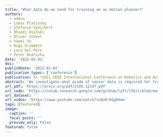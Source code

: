 ```yaml
---
title: 'What data do we need for training an av motion planner?'
authors:
  - admin
  - Lukas Platinsky
  - Stefanie Speichert
  - Błażej Osiński
  - Oliver Scheel
  - Yawei Ye
  - Hugo Grimmett
  - Luca Del Pero
  - Peter Ondruska
date: '2021-01-01'
doi: ''
publishDate: '2021-01-01'
publication_types: ['conference']
publication: In *2021 IEEE International Conference on Robotics and Automation (ICRA)*
abstract: 'We investigate what grade of sensor data is required for training an imitation-learning-based AV planner on human expert demonstration. Machine-learned planners are very hungry for training data, which is usually collected using vehicles equipped with the same sensors used for autonomous operation. This is costly and non-scalable. If cheaper sensors could be used for collection instead, data availability would go up, which is crucial in a field where data volume requirements are large and availability is small. We present experiments using up to 1000 hours worth of expert demonstration and find that training with 10x lower-quality data outperforms 1x AV-grade data in terms of planner performance. The important implication of this is that cheaper sensors can indeed be used. This serves to improve data access and democratize the field of imitation-based motion planning. Alongside this, we perform a sensitivity analysis of planner performance as a function of perception range, field-of-view, accuracy, and data volume, and the reason why lower-quality data still provide good planning results.'
url_pdf: 'https://arxiv.org/pdf/2105.12337.pdf'
url_code: 'https://colab.research.google.com/github/lyft/l5kit/blob/master/examples/planning/train.ipynb'
url_dataset: ''
url_video: 'https://www.youtube.com/watch?v=QzKrhGgbUew'
tags: [featured]
image:
  caption: ''
  focal_point: ''
  preview_only: False
featured: false
---
```

